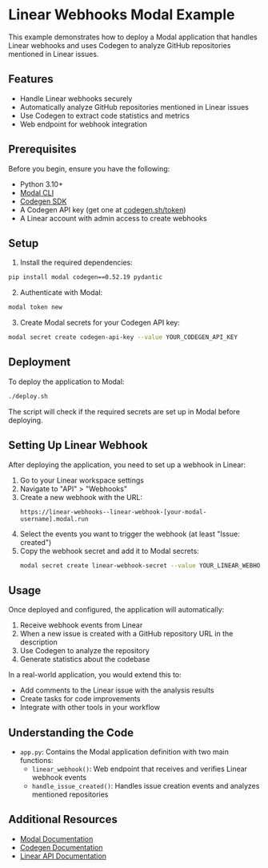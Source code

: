# Linear Webhooks Modal Example

This example demonstrates how to deploy a Modal application that handles Linear webhooks and uses Codegen to analyze GitHub repositories mentioned in Linear issues.

## Features

- Handle Linear webhooks securely
- Automatically analyze GitHub repositories mentioned in Linear issues
- Use Codegen to extract code statistics and metrics
- Web endpoint for webhook integration

## Prerequisites

Before you begin, ensure you have the following:
- Python 3.10+
- [Modal CLI](https://modal.com/docs/guide/cli-reference)
- [Codegen SDK](https://docs.codegen.com)
- A Codegen API key (get one at [codegen.sh/token](https://www.codegen.sh/token))
- A Linear account with admin access to create webhooks

## Setup

1. Install the required dependencies:

```bash
pip install modal codegen==0.52.19 pydantic
```

2. Authenticate with Modal:

```bash
modal token new
```

3. Create Modal secrets for your Codegen API key:

```bash
modal secret create codegen-api-key --value YOUR_CODEGEN_API_KEY
```

## Deployment

To deploy the application to Modal:

```bash
./deploy.sh
```

The script will check if the required secrets are set up in Modal before deploying.

## Setting Up Linear Webhook

After deploying the application, you need to set up a webhook in Linear:

1. Go to your Linear workspace settings
2. Navigate to "API" > "Webhooks"
3. Create a new webhook with the URL:
   ```
   https://linear-webhooks--linear-webhook-[your-modal-username].modal.run
   ```
4. Select the events you want to trigger the webhook (at least "Issue: created")
5. Copy the webhook secret and add it to Modal secrets:
   ```bash
   modal secret create linear-webhook-secret --value YOUR_LINEAR_WEBHOOK_SECRET
   ```

## Usage

Once deployed and configured, the application will automatically:

1. Receive webhook events from Linear
2. When a new issue is created with a GitHub repository URL in the description
3. Use Codegen to analyze the repository
4. Generate statistics about the codebase

In a real-world application, you would extend this to:
- Add comments to the Linear issue with the analysis results
- Create tasks for code improvements
- Integrate with other tools in your workflow

## Understanding the Code

- `app.py`: Contains the Modal application definition with two main functions:
  - `linear_webhook()`: Web endpoint that receives and verifies Linear webhook events
  - `handle_issue_created()`: Handles issue creation events and analyzes mentioned repositories

## Additional Resources

- [Modal Documentation](https://modal.com/docs/guide)
- [Codegen Documentation](https://docs.codegen.com)
- [Linear API Documentation](https://developers.linear.app/docs/graphql/working-with-the-graphql-api)
